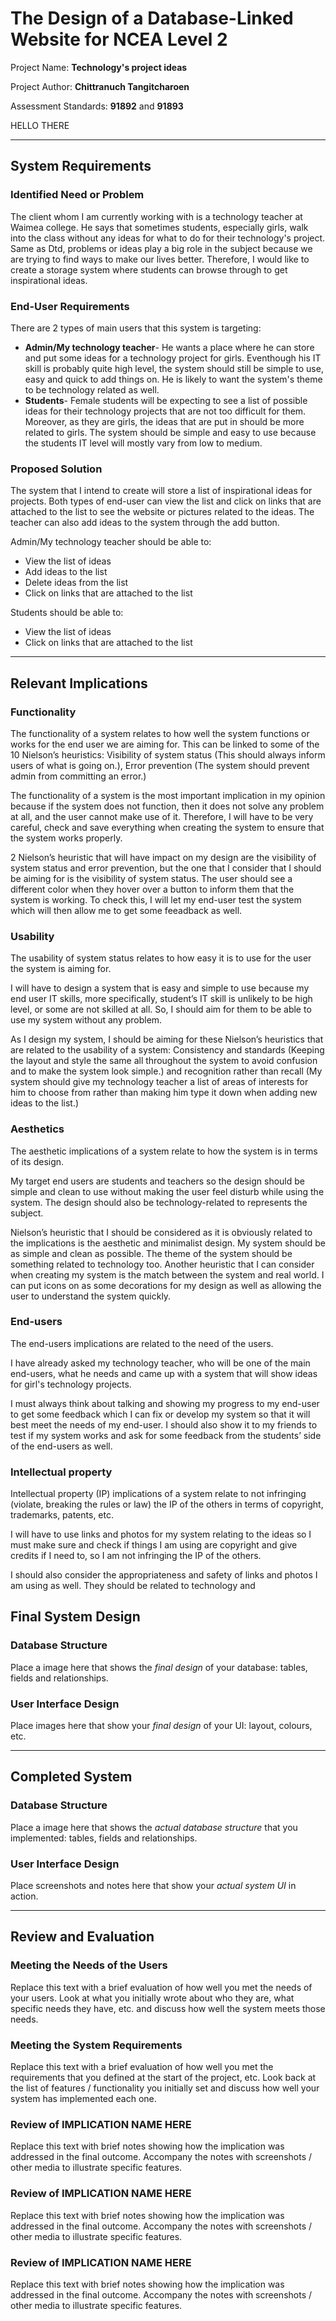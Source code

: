 # The Design of a Database-Linked Website for NCEA Level 2

Project Name: **Technology's project ideas**

Project Author: **Chittranuch Tangitcharoen**

Assessment Standards: **91892** and **91893**

HELLO THERE

-------------------------------------------------

## System Requirements

### Identified Need or Problem

The client whom I am currently working with is a technology teacher at Waimea college. He says that sometimes students, especially girls, walk into the class without any ideas for what to do for their technology's project. Same as Dtd, problems or ideas play a big role in the subject because we are trying to find ways to make our lives better. Therefore, I would like to create a storage system where students can browse through to get inspirational ideas. 

### End-User Requirements
There are 2 types of main users that this system  is targeting:
- **Admin/My technology teacher**- He wants a place where he can store and put some ideas for a technology project for girls. Eventhough his IT skill is probably quite high level, the system should still be simple to use, easy and quick to add things on. He is likely to want the system's theme to be technology related as well.
- **Students**- Female students will be expecting to see a list of possible ideas for their technology projects that are not too difficult for them. Moreover, as they are girls, the ideas that are put in should be more related to girls. The system should be simple and easy to use because the students IT level will mostly vary from low to medium.

### Proposed Solution

The system that I intend to create will store a list of inspirational ideas for projects. Both types of end-user can view the list and click on links that are attached to the list to see the website or pictures related to the ideas. The teacher can also add ideas to the system through the add button.

Admin/My technology teacher should be able to:
- View the list of ideas
- Add ideas to the list
- Delete ideas from the list
- Click on links that are attached to the list

Students should be able to: 
- View the list of ideas 
- Click on links that are attached to the list

-------------------------------------------------

## Relevant Implications

### Functionality

The functionality of a system relates to how well the system functions or works for the end user we are aiming for. This can be linked to some of the 10 Nielson’s heuristics: Visibility of system status (This should always inform users of what is going on.), Error prevention (The system should prevent admin from committing an error.)

The functionality of a system is the most important implication in my opinion because if the system does not function, then it does not solve any problem at all, and the user cannot make use of it. Therefore, I will have to be very careful, check and save everything when creating the system to ensure that the system works properly.

2 Nielson’s heuristic that will have impact on my design are the visibility of system status and error prevention, but the one that I consider that I should be aiming for is the visibility of system status. The user should see a different color when they hover over a button to inform them that the system is working. To check this, I will let my end-user test the system which will then allow me to get some feeadback as well.

### Usability

The usability of system status relates to how easy it is to use for the user the system is aiming for.  

I will have to design a system that is easy and simple to use because my end user IT skills, more specifically, student’s IT skill is unlikely to be high level, or some are not skilled at all. So, I should aim for them to be able to use my system without any problem. 

As I design my system, I should be aiming for these Nielson’s heuristics that are related to the usability of a system: Consistency and standards (Keeping the layout and style the same all throughout the system to avoid confusion and to make the system look simple.) and  recognition rather than recall (My system should give my technology teacher a list of areas of interests for him to choose from rather than making him type it down when adding new ideas to the list.) 

### Aesthetics

The aesthetic implications of a system relate to how the system is in terms of its design. 

My target end users are students and teachers so the design should be simple and clean to use without making the user feel disturb while using the system. The design should also be technology-related to represents the subject.

Nielson’s heuristic that I should be considered as it is obviously related to the implications is the aesthetic and minimalist design. My system should be as simple and clean as possible. The theme of the system should be something related to technology too. Another heuristic that I can consider when creating my system is the match between the system and real world. I can put icons on as some decorations for my design as well as allowing the user to understand the system quickly. 

### End-users
The end-users implications are related to the need of the users. 

I have already asked my technology teacher, who will be one of the main end-users, what he needs and came up with a system that will show ideas for girl's technology projects. 

I must always think about talking and showing my progress to my end-user to get some feedback which I can fix or develop my system so that it will best meet the needs of my end-user. I should also show it to my friends to test if my system works and ask for some feedback from the students’ side of the end-users as well. 

### Intellectual property
Intellectual property (IP)  implications of a system relate to not infringing (violate, breaking the rules or law) the IP of the others in terms of copyright, trademarks, patents, etc.

I will have to use links and photos for my system relating to the ideas so I must make sure and check if things I am using are copyright and give credits if I need to, so I am not infringing the IP of the others.

I should also consider the appropriateness and safety of links and photos I am using as well. They should be related to technology and


## Final System Design

### Database Structure

Place a image here that shows the *final design* of your database: tables, fields and relationships.

### User Interface Design

Place images here that show your *final design* of your UI: layout, colours, etc.


-------------------------------------------------

## Completed System

### Database Structure

Place a image here that shows the *actual database structure* that you implemented: tables, fields and relationships.

### User Interface Design

Place screenshots and notes here that show your *actual system UI* in action.


-------------------------------------------------

## Review and Evaluation

### Meeting the Needs of the Users

Replace this text with a brief evaluation of how well you met the needs of your users. Look at what you initially wrote about who they are, what specific needs they have, etc. and discuss how well the system meets those needs.

### Meeting the System Requirements

Replace this text with a brief evaluation of how well you met the requirements that you defined at the start of the project, etc. Look back at the list of features / functionality you initially set and discuss how well your system has implemented each one.

### Review of IMPLICATION NAME HERE

Replace this text with brief notes showing how the implication was addressed in the final outcome. Accompany the notes with screenshots / other media to illustrate specific features.

### Review of IMPLICATION NAME HERE

Replace this text with brief notes showing how the implication was addressed in the final outcome. Accompany the notes with screenshots / other media to illustrate specific features.

### Review of IMPLICATION NAME HERE

Replace this text with brief notes showing how the implication was addressed in the final outcome. Accompany the notes with screenshots / other media to illustrate specific features.

